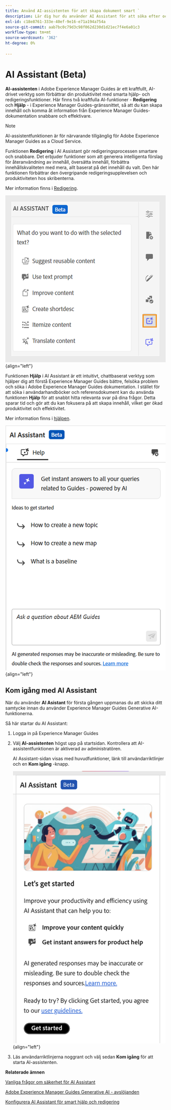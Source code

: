 ```yaml
---
title: Använd AI-assistenten för att skapa dokument smart `
description: Lär dig hur du använder AI Assistant för att söka efter och redigera dokument på ett smart sätt i Adobe Experience Manager Guides.
exl-id: c18e8761-333e-40ef-9e16-e71a194a754a
source-git-commit: aab7bc0c79d3c98f062d230d1d21ec7f4e6a01c3
workflow-type: tm+mt
source-wordcount: '362'
ht-degree: 0%

---
```


# AI Assistant (Beta)

**AI-assistenten** i Adobe Experience Manager Guides är ett kraftfullt, AI-drivet verktyg som förbättrar din produktivitet med smarta hjälp- och redigeringsfunktioner. Här finns två kraftfulla AI-funktioner - **Redigering** och **Hjälp** - i Experience Manager Guides-gränssnittet, så att du kan skapa innehåll och komma åt information från Experience Manager Guides-dokumentation snabbare och effektivare.

>[!NOTE]
>
> AI-assistentfunktionen är för närvarande tillgänglig för Adobe Experience Manager Guides as a Cloud Service.

Funktionen **Redigering** i AI Assistant gör redigeringsprocessen smartare och snabbare. Det erbjuder funktioner som att generera intelligenta förslag för återanvändning av innehåll, översätta innehåll, förbättra innehållskvaliteten med mera, allt baserat på det innehåll du valt. Den här funktionen förbättrar den övergripande redigeringsupplevelsen och produktiviteten hos skribenterna.

Mer information finns i [Redigering](./ai-assistant-right-panel.md).

![ai-assistent](./images/ai-assistant-panel.png){align="left"}

Funktionen **Hjälp** i AI Assistant är ett intuitivt, chattbaserat verktyg som hjälper dig att förstå Experience Manager Guides bättre, felsöka problem och söka i Adobe Experience Manager Guides dokumentation. I stället för att söka i användarhandböcker och referensdokument kan du använda funktionen **Hjälp** för att snabbt hitta relevanta svar på dina frågor. Detta sparar tid och gör att du kan fokusera på att skapa innehåll, vilket ger ökad produktivitet och effektivitet.

Mer information finns i [hjälpen](./ai-based-smart-help.md).


![Smart hjälppanel](images/smart-help-panel.png){align="left"}

## Kom igång med AI Assistant

När du använder **AI Asistant** för första gången uppmanas du att skicka ditt samtycke innan du använder Experience Manager Guides Generative AI-funktionerna.

Så här startar du AI Assistant:

1. Logga in på Experience Manager Guides
1. Välj **AI-assistenten** högst upp på startsidan.   Kontrollera att AI-assistentfunktionen är aktiverad av administratören.

   AI Assistant-sidan visas med huvudfunktioner, länk till användarriktlinjer och en **Kom igång** -knapp.

   ![Smart hjälppanel](images/get-started-ai.png){align="left"}

1. Läs användarriktlinjerna noggrant och välj sedan **Kom igång** för att starta AI-assistenten.

**Relaterade ämnen**

[Vanliga frågor om säkerhet för AI Assistant](./ai-assistant-faq.md)

[Adobe Experience Manager Guides Generative AI - avslöjanden](./adobe-generative-ai-disclosures.md)

[Konfigurera AI Assistant för smart hjälp och redigering](../cs-install-guide/conf-smart-suggestions.md)
